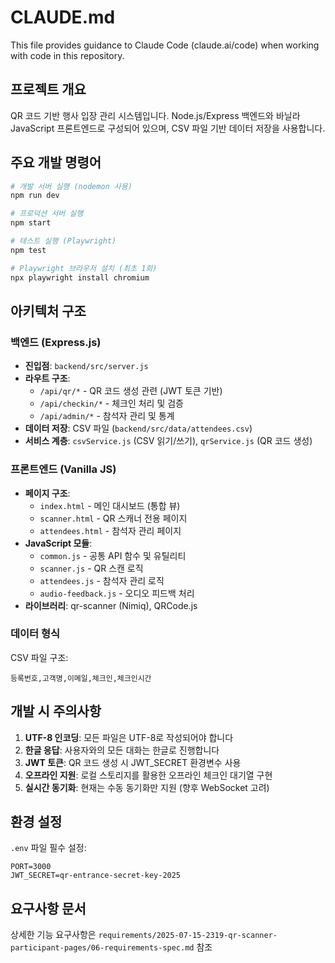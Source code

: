# CLAUDE.md

This file provides guidance to Claude Code (claude.ai/code) when working with code in this repository.

## 프로젝트 개요

QR 코드 기반 행사 입장 관리 시스템입니다. Node.js/Express 백엔드와 바닐라 JavaScript 프론트엔드로 구성되어 있으며, CSV 파일 기반 데이터 저장을 사용합니다.

## 주요 개발 명령어

```bash
# 개발 서버 실행 (nodemon 사용)
npm run dev

# 프로덕션 서버 실행
npm start

# 테스트 실행 (Playwright)
npm test

# Playwright 브라우저 설치 (최초 1회)
npx playwright install chromium
```

## 아키텍처 구조

### 백엔드 (Express.js)
- **진입점**: `backend/src/server.js`
- **라우트 구조**:
  - `/api/qr/*` - QR 코드 생성 관련 (JWT 토큰 기반)
  - `/api/checkin/*` - 체크인 처리 및 검증
  - `/api/admin/*` - 참석자 관리 및 통계
- **데이터 저장**: CSV 파일 (`backend/src/data/attendees.csv`)
- **서비스 계층**: `csvService.js` (CSV 읽기/쓰기), `qrService.js` (QR 코드 생성)

### 프론트엔드 (Vanilla JS)
- **페이지 구조**:
  - `index.html` - 메인 대시보드 (통합 뷰)
  - `scanner.html` - QR 스캐너 전용 페이지
  - `attendees.html` - 참석자 관리 페이지
- **JavaScript 모듈**:
  - `common.js` - 공통 API 함수 및 유틸리티
  - `scanner.js` - QR 스캔 로직
  - `attendees.js` - 참석자 관리 로직
  - `audio-feedback.js` - 오디오 피드백 처리
- **라이브러리**: qr-scanner (Nimiq), QRCode.js

### 데이터 형식
CSV 파일 구조:
```
등록번호,고객명,이메일,체크인,체크인시간
```

## 개발 시 주의사항

1. **UTF-8 인코딩**: 모든 파일은 UTF-8로 작성되어야 합니다
2. **한글 응답**: 사용자와의 모든 대화는 한글로 진행합니다
3. **JWT 토큰**: QR 코드 생성 시 JWT_SECRET 환경변수 사용
4. **오프라인 지원**: 로컬 스토리지를 활용한 오프라인 체크인 대기열 구현
5. **실시간 동기화**: 현재는 수동 동기화만 지원 (향후 WebSocket 고려)

## 환경 설정

`.env` 파일 필수 설정:
```
PORT=3000
JWT_SECRET=qr-entrance-secret-key-2025
```

## 요구사항 문서

상세한 기능 요구사항은 `requirements/2025-07-15-2319-qr-scanner-participant-pages/06-requirements-spec.md` 참조